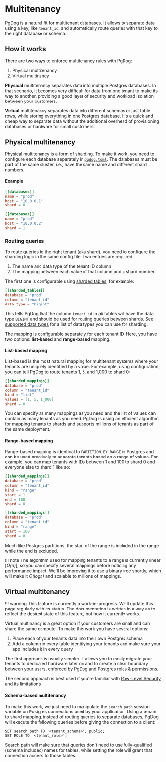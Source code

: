 # Multitenancy

PgDog is a natural fit for multitenant databases. It allows to separate data using a key, like `tenant_id`, and automatically route queries with that key to the right database or schema.

## How it works

There are two ways to enforce multitenancy rules with PgDog:

1. Physical multitenancy
2. Virtual multinancy

**Physical** multitenancy separates data into multiple Postgres databases. In that scenario, it becomes very difficult for data from one tenant to make its way to another, providing a good layer of security and workload isolation between your customers.

**Virtual** multitenancy separates data into different schemas or just table rows, while storing everything in one Postgres database. It's a quick and cheap way to separate data without the additional overhead of provisioning databases or hardware for small customers.

## Physical multitenancy

Physical multitenancy is a form of [sharding](sharding/index.md). To make it work, you need to configure each database separately in [`pgdog.toml`](../configuration/pgdog.toml/databases.md). The databases must be part of the same cluster, i.e., have the same name and different shard numbers.

#### Example

```toml
[[databases]]
name = "prod"
host = "10.0.0.1"
shard = 0

[[databases]]
name = "prod"
host = "10.0.0.2"
shard = 1
```

### Routing queries

To route queries to the right tenant (aka shard), you need to configure the sharding logic in the same config file. Two entries are required:

1. The name and data type of the tenant ID column
2. The mapping between each value of that column and a shard number

The first one is configurable using [sharded tables](../configuration/pgdog.toml/sharded_tables.md), for example:

```toml
[[sharded_tables]]
database = "prod"
column = "tenant_id"
data_type = "bigint"
```

This tells PgDog that the column `tenant_id` in _all_ tables will have the data type `BIGINT` and should be used for routing queries between shards. See [supported data types](sharding/sharding-functions.md#supported-data-types) for a list of data types you can use for sharding.

The mapping is configurable separately for each tenant ID. Here, you have two options: **list-based** and **range-based** mapping.

#### List-based mapping

List-based is the most natural mapping for multitenant systems where your tenants are uniquely identified by a value. For example, using configuration, you can tell PgDog to route tenants 1, 5, and 1,000 to shard 0:

```toml
[[sharded_mappings]]
database = "prod"
column = "tenant_id"
kind = "list"
values = [1, 5, 1_000]
shard = 0
```

You can specify as many mappings as you need and the list of values can contain as many tenants as you need. PgDog is using an efficient algorithm for mapping tenants to shards and supports millions of tenants as part of the same deployment.

#### Range-based mapping

Range-based mapping is identical to `PARTITION BY RANGE` in Postgres and can be used creatively to separate tenants based on a range of values. For example, you can map tenants with IDs between 1 and 100 to shard 0 and everyone else to shard 1 like so:

```toml
[[sharded_mappings]]
database = "prod"
column = "tenant_id"
kind = "range"
start = 1
end = 100
shard = 0

[[sharded_mappings]]
database = "prod"
column = "tenant_id"
kind = "range"
start = 100
shard = 0
```

Much like Postgres partitions, the start of the range is included in the range while the end is excluded.

!!! note
    The algorithm used for mapping tenants to a range is currently linear [_O(n)_], so you can specify several mappings before noticing any performance impact. We'll be improving it to use a binary tree shortly, which will make it _O(logn)_
    and scalable to millions of mappings.


## Virtual multitenancy

!!! warning
    This feature is currently a work-in-progress. We'll update this page
    regularly with its status. The documentation is written in a way as to reflect
    the desired state of this feature, not how it currently works.

Virtual multinancy is a great option if your customers are small and can share the same compute. To make this work you have several options:

1. Place each of your tenants data into their own Postgres schema
2. Add a column in every table identifying your tenants and make sure your app includes it in every query

The first approach is usually simpler. It allows you to easily migrate your tenants to dedicated hardware later on and to create a clear boundary between your users, enforced by PgDog and Postgres roles & permissions.

The second approach is best used if you're familiar with [Row-Level Security](https://www.postgresql.org/docs/current/ddl-rowsecurity.html) and its limitations.

#### Schema-based multitenancy

To make this work, we just need to manipulate the `search_path` session variable on Postgres connections used by your application. Using a tenant to shard mapping, instead of routing queries to separate databases, PgDog will execute the following queries before giving the connection to a client:

```postgresql
SET search_path TO '<tenant_schema>', public;
SET ROLE TO '<tenant_role>';
```

Search path will make sure that queries don't need to use fully-qualified (schema included) names for tables, while setting the role will grant that connection access to those tables.

